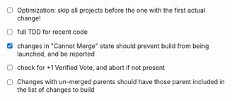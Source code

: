 * [ ] Optimization: skip all projects before the one with the first actual change!

* [ ] full TDD for recent code

* [X] changes in "Cannot Merge" state should prevent build from being launched, and be reported

* [ ] check for +1 Verified Vote, and abort if not present

* [ ] Changes with un-merged parents should have those parent included in the list of changes to build
